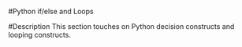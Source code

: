 #Python if/else and Loops 

#Description 
This section touches on Python decision constructs and looping constructs. 
